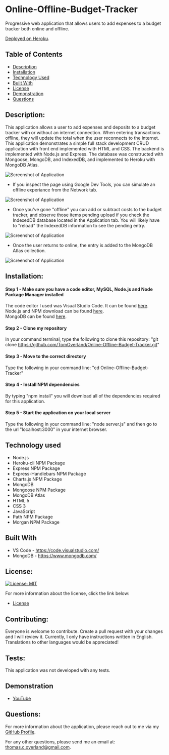 # Online-Offline-Budget-Tracker
Progressive web application that allows users to add expenses to a budget tracker both online and offline.  

[Deployed on Heroku](https://secret-tor-92519.herokuapp.com/).

## Table of Contents

- [Description](#description)
- [Installation](#installation)
- [Technology Used](#technology-used)
- [Built With](#built-with)
- [License](#license)
- [Demonstration](#demonstration)
- [Questions](#questions)


## Description:

This application allows a user to add expenses and deposits to a budget tracker with or without an internet connection.  When entering transactions offline, they will update the total when the user reconnects to the internet.  This application demonstrates a simple full stack development CRUD application with front end implemented with HTML and CSS.  The backend is implemented with Node.js and Express. The database was constructed with Mongoose, MongoDB, and IndexedDB, and implemented to Heroku with MongoDB Atlas.

![Screenshot of Application](https://github.com/TomOverland/Online-Offline-Budget-Tracker/blob/main/public/assets/Application.JPG)

* If you inspect the page using Google Dev Tools, you can simulate an offline experiance from the Network tab.

![Screenshot of Application](https://github.com/TomOverland/Online-Offline-Budget-Tracker/blob/main/public/assets/offline.JPG)

* Once you've gone "offline" you can add or subtract costs to the budget tracker, and observe those items pending upload if you check the IndexedDB database located in the Application tab.  You will likely have to "reload" the IndexedDB information to see the pending entry.

![Screenshot of Application](https://github.com/TomOverland/Online-Offline-Budget-Tracker/blob/main/public/assets/pending-entry.JPG)

* Once the user returns to online, the entry is added to the MongoDB Atlas collection.

![Screenshot of Application](https://github.com/TomOverland/Online-Offline-Budget-Tracker/blob/main/public/assets/Atlas-Collection.JPG)


## Installation:

#### Step 1 - Make sure you have a code editor, MySQL, Node.js and Node Package Manager installed

The code editor I used was Visual Studio Code. It can be found [here](https://code.visualstudio.com/download).  
Node.js and NPM download can be found [here](https://nodejs.org/en/).  
MongoDB can be found [here](https://www.mongodb.com/try/download/community).

#### Step 2 - Clone my repository

In your command terminal, type the following to clone this repository: "git clone https://github.com/TomOverland/Online-Offline-Budget-Tracker.git"

#### Step 3 - Move to the correct directory

Type the following in your command line: "cd Online-Offline-Budget-Tracker"

#### Step 4 - Install NPM dependencies

By typing "npm install" you will download all of the dependencies required for this application.

#### Step 5 - Start the application on your local server

Type the following in your command line: "node server.js" and then go to the url "localhost:3000" in your internet browser.  

## Technology used
* Node.js
* Heroku-cli NPM Package
* Express NPM Package
* Express-Handlebars NPM Package
* Charts.js NPM Package
* MongoDB
* Mongoose NPM Package
* MongoDB Atlas
* HTML 5
* CSS 3
* JavaScript
* Path NPM Package
* Morgan NPM Package

## Built With
* VS Code - https://code.visualstudio.com/
* MongoDB - https://www.mongodb.com/

## License:

[![License: MIT](https://img.shields.io/badge/License-MIT-yellow.svg)](https://opensource.org/licenses/MIT)

For more information about the license, click the link below:

- [License](https://opensource.org/licenses/)

## Contributing:

Everyone is welcome to contribute. Create a pull request with your changes and I will review it. Currently, I only have instructions written in English. Translations to other languages would be appreciated!

## Tests:

This application was not developed with any tests.

## Demonstration

- [YouTube](youtube-link)

## Questions:

For more information about the application, please reach out to me via my [GitHub Profile](https://github.com/TomOverland).

For any other questions, please send me an email at: thomas.c.overland@gmail.com.

